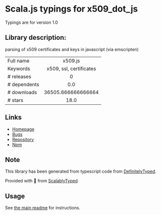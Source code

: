 
# Scala.js typings for x509_dot_js

Typings are for version 1.0

## Library description:
parsing of x509 certificates and keys in javascript (via emscripten)

|                    |                 |
| ------------------ | :-------------: |
| Full name          | x509.js |
| Keywords           | x509, ssl, certificates |
| # releases         | 0 |
| # dependents       | 0.0 |
| # downloads        | 36505.666666666664 |
| # stars            | 18.0 |

## Links
- [Homepage](https://github.com/CodeCharmLtd/x509.js)
- [Bugs](https://github.com/CodeCharmLtd/x509.js/issues)
- [Repository](https://github.com/CodeCharmLtd/x509.js)
- [Npm](https://www.npmjs.com/package/x509.js)
    


## Note
This library has been generated from typescript code from [DefinitelyTyped](https://definitelytyped.org).

Provided with :purple_heart: from [ScalablyTyped](https://github.com/oyvindberg/ScalablyTyped)

## Usage
See [the main readme](../../readme.md) for instructions.


